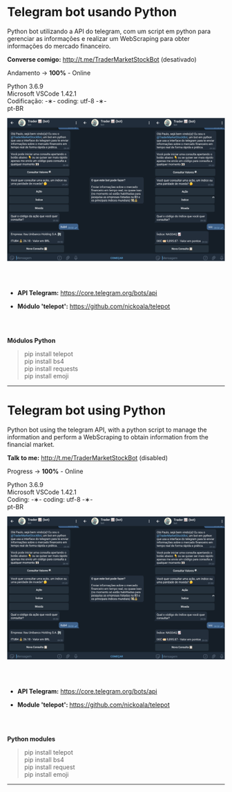 # Telegram bot usando Python

Python bot utilizando a API do telegram, com um script em python para gerenciar as informações e realizar um WebScraping para obter informações do mercado financeiro.

<strong>Converse comigo:</strong> http://t.me/TraderMarketStockBot (desativado)

Andamento -> <strong>100%</strong> - Online

Python 3.6.9 </br>
Microsoft VSCode 1.42.1 </br>
Codificação: -&lowast;- coding: utf-8 -&lowast;- </br>
pt-BR </br> 

![all-trader](https://github.com/alpdias/bot-telegram-python/blob/master/img/all-trader.png)

</br>
</br>

* <strong>API Telegram:</strong> https://core.telegram.org/bots/api

* <strong>Módulo 'telepot':</strong> https://github.com/nickoala/telepot

</br>
</br>

<strong>Módulos Python</strong>

> pip install telepot </br> 
> pip install bs4 </br>
> pip install requests </br>
> pip install emoji

---------------------------------------------------------------------------------------------------------------------------------

# Telegram bot using Python

Python bot using the telegram API, with a python script to manage the information and perform a WebScraping to obtain information from the financial market.

<strong>Talk to me:</strong> http://t.me/TraderMarketStockBot (disabled)

Progress -> <strong>100%</strong> - Online

Python 3.6.9 </br>
Microsoft VSCode 1.42.1 </br>
Coding: -&lowast;- coding: utf-8 -&lowast;- </br>
pt-BR </br>

![all-trader](https://github.com/alpdias/bot-telegram-python/blob/master/img/all-trader.png)

</br>
</br>

* <strong>API Telegram:</strong> https://core.telegram.org/bots/api

* <strong>Module 'telepot': </strong> https://github.com/nickoala/telepot

</br>
</br>

<strong>Python modules</strong>

> pip install telepot </br>
> pip install bs4 </br>
> pip install request </br>
> pip install emoji

---------------------------------------------------------------------------------------------------------------------------------
